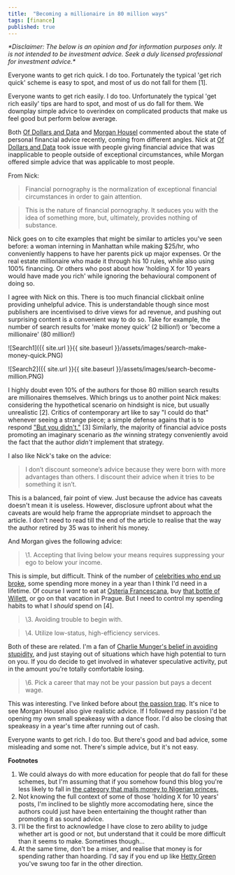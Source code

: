 ```yaml
---
title:  "Becoming a millionaire in 80 million ways"
tags: [finance]
published: true
---
```


*\*Disclaimer: The below is an opinion and for information purposes only. It is not intended to be investment advice. Seek a duly licensed professional for investment advice.\**

Everyone wants to get rich quick. I do too. Fortunately the typical 'get rich quick' scheme is easy to spot, and most of us do not fall for them \[1\]. 

Everyone wants to get rich easily. I do too. Unfortunately the typical 'get rich easily' tips are hard to spot, and most of us do fall for them. We downplay simple advice to overindex on complicated products that make us feel good but perform below average.

Both [Of Dollars and Data](https://ofdollarsanddata.com/stop-the-financial-pornography/ "financial pornography") and [Morgan Housel](https://www.collaborativefund.com/blog/realistic-personal-finance-hacks/ "finance hacks") commented about the state of personal financial advice recently, coming from different angles. Nick at [Of Dollars and Data](https://ofdollarsanddata.com/about/ "About Nick") took issue with people giving financial advice that was inapplicable to people outside of exceptional circumstances, while Morgan offered simple advice that was applicable to most people.

From Nick:

> Financial pornography is the normalization of exceptional financial circumstances in order to gain attention.

> This is the nature of financial pornography.  It seduces you with the idea of something more, but, ultimately, provides nothing of substance.

Nick goes on to cite examples that might be similar to articles you've seen before: a woman interning in Manhattan while making $25/hr, who conveniently happens to have her parents pick up major expenses. Or the real estate millionaire who made it through his 10 rules, while also using 100% financing. Or others who post about how 'holding X for 10 years would have made you rich' while ignoring the behavioural component of doing so.

I agree with Nick on this. There is too much financial clickbait online providing unhelpful advice. This is understandable though since most publishers are incentivised to drive views for ad revenue, and pushing out surprising content is a convenient way to do so. Take for example, the number of search results for 'make money quick' (2 billion!) or 'become a millionaire' (80 million!)

![Search1]({{ site.url }}{{ site.baseurl }}/assets/images/search-make-money-quick.PNG)

![Search2]({{ site.url }}{{ site.baseurl }}/assets/images/search-become-million.PNG)

I highly doubt even 10% of the authors for those 80 million search results are millionaires themselves. Which brings us to another point Nick makes: considering the hypothetical scenario on hindsight is nice, but usually unrealistic \[2\]. Critics of contemporary art like to say "I could do that" whenever seeing a strange piece; a simple defense agains that is to respond ["But you didn't."](https://www.theodysseyonline.com/stop-modern-art "art") \[3\] Similarly, the majority of financial advice posts promoting an imaginary scenario as *the* winning strategy conveniently avoid the fact that the author *didn't* implement that strategy.

I also like Nick's take on the advice:

> I don’t discount someone’s advice because they were born with more advantages than others.  I discount their advice when it tries to be something it isn’t.

This is a balanced, fair point of view. Just because the advice has caveats doesn't mean it is useless. However, disclosure upfront about what the caveats are would help frame the appropriate mindset to approach the article. I don't need to read till the end of the article to realise that the way the author retired by 35 was to inherit his money.

And Morgan gives the following advice:

> \1. Accepting that living below your means requires suppressing your ego to below your income.

  This is simple, but difficult. Think of the number of [celebrities who end up broke](https://www.businessinsider.com/rich-famous-celebrities-who-lost-all-their-money-2018-5 "celebs"), some spending more money in a year than I think I'd need in a lifetime. Of course I *want* to eat at [Osteria Francescana](https://www.theworlds50best.com/list/1-50-winners "50 best"), buy [that bottle of Willett](https://punchdrink.com/articles/willett-rye-whiskey-is-for-diehards-pappy-van-winkle/ "willett"), or go on that vacation in Prague. But I need to control my spending habits to what I *should* spend on \[4\].

> \3. Avoiding trouble to begin with.

> \4. Utilize low-status, high-efficiency services.

  Both of these are related. I'm a fan of [Charlie Munger's belief in avoiding stupidity](https://fs.blog/2014/06/avoiding-stupidity/ "avoid"), and just staying out of situations which have high potential to turn on you. If you do decide to get involved in whatever speculative activity, put in the amount you're totally comfortable losing.

> \6. Pick a career that may not be your passion but pays a decent wage.

  This was interesting. I've linked before about [the passion trap](http://www.calnewport.com/blog/2010/10/16/the-passion-trap-how-the-search-for-your-lifes-work-is-making-your-working-life-miserable/ "Cal Newport"). It's nice to see Morgan Housel also give realistic advice. If I followed my passion I'd be opening my own small speakeasy with a dance floor. I'd also be closing that speakeasy in a year's time after running out of cash. 

Everyone wants to get rich. I do too. But there's good and bad advice, some misleading and some not. There's simple advice, but it's not easy.

**Footnotes**
1. We could always do with more education for people that do fall for these schemes, but I'm assuming that if you somehow found this blog you're less likely to fall in [the category that mails money to Nigerian princes.](https://www.cnbc.com/2019/04/18/nigerian-prince-scams-still-rake-in-over-700000-dollars-a-year.html "nigerian prince")
2. Not knowing the full context of some of those 'holding X for 10 years' posts, I'm inclined to be slightly more accomodating here, since the authors could just have been entertaining the thought rather than promoting it as sound advice.
3. I'll be the first to acknowledge I have close to zero ability to judge whether art is good or not, but understand that it could be more difficult than it seems to make. Sometimes though...
4. At the same time, don't be a miser, and realise that money is for spending rather than hoarding. I'd say if you end up like [Hetty Green](https://en.wikipedia.org/wiki/Hetty_Green "Hetty") you've swung too far in the other direction.

